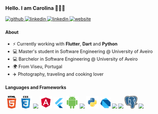 ### Hello. I am Carolina 👩🏽‍💻

<a href="https://cmalbuquerque.github.io" target="_blank">
<img src=https://img.shields.io/badge/website-%2324292e.svg?&style=for-the-badge&logo=google-chrome&logoColor=white&color=C67F55 alt=github style="margin-bottom: 5px;" />
</a>


<a href="https://www.linkedin.com/in/carolina-albuquerque29/" target="_blank">
<img src=https://img.shields.io/badge/linkedin-%231E77B5.svg?&style=for-the-badge&logo=linkedin&logoColor=white&color=C67F55 alt=linkedin style="margin-bottom: 5px;" />
</a>

<a href="https://carolinamalbuquerque.medium.com/" target="_blank">
<img src=https://img.shields.io/badge/medium-%231E77B5.svg?&style=for-the-badge&logo=medium&logoColor=white&color=C67F55 alt=linkedin style="margin-bottom: 5px;" />
</a>

<a href="https://github.com/cmalbuquerque" target="_blank">
<img src=https://img.shields.io/badge/github-%2324292e?&style=for-the-badge&logo=github&logoColor=white&color=C67F55 alt=website style="margin-bottom: 5px;" />
</a>

#### About

- ⚡️  Currently working with **Flutter**, **Dart** and **Python**
- 💻  Master's student in Software Engineering @ University of Aveiro
- 💻  Barchelor in Software Engineering @ University of Aveiro
- 🌍  From Viseu, Portugal
- ✈️ Photography, traveling and cooking lover




#### Languages and Frameworks
<code><img height="40" src="https://raw.githubusercontent.com/github/explore/80688e429a7d4ef2fca1e82350fe8e3517d3494d/topics/html/html.png"></code>
<code><img height="40" src="https://raw.githubusercontent.com/github/explore/80688e429a7d4ef2fca1e82350fe8e3517d3494d/topics/css/css.png"></code>
<code><img height="35" src="https://profilinator.rishav.dev/skills-assets/bootstrap-plain.svg"></code>
<code><img height="40" src="https://raw.githubusercontent.com/github/explore/80688e429a7d4ef2fca1e82350fe8e3517d3494d/topics/angular/angular.png"></code>
<code><img height="35" src="https://raw.githubusercontent.com/github/explore/80688e429a7d4ef2fca1e82350fe8e3517d3494d/topics/flutter/flutter.png"></code>
<code><img height="40" src="https://raw.githubusercontent.com/github/explore/80688e429a7d4ef2fca1e82350fe8e3517d3494d/topics/android/android.png"></code>
<code><img height="40" src="https://profilinator.rishav.dev/skills-assets/java-original-wordmark.svg"></code>
<code><img height="40" src="https://raw.githubusercontent.com/github/explore/80688e429a7d4ef2fca1e82350fe8e3517d3494d/topics/python/python.png"></code>
<code><img height="35" src="https://raw.githubusercontent.com/github/explore/80688e429a7d4ef2fca1e82350fe8e3517d3494d/topics/dart/dart.png"></code>
<code><img height="35" src="https://profilinator.rishav.dev/skills-assets/springio-icon.svg"></code>
<code><img height="40" src="https://profilinator.rishav.dev/skills-assets/apache_kafka-icon.svg"></code>
<code><img height="40" src="https://raw.githubusercontent.com/github/explore/80688e429a7d4ef2fca1e82350fe8e3517d3494d/topics/postgresql/postgresql.png"></code>
<code><img height="40" src="https://profilinator.rishav.dev/skills-assets/mongodb-original-wordmark.svg"></code>
